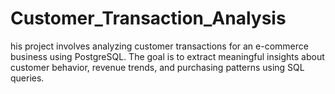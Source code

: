 # Customer_Transaction_Analysis
his project involves analyzing customer transactions for an e-commerce business using PostgreSQL. The goal is to extract meaningful insights about customer behavior, revenue trends, and purchasing patterns using SQL queries.
